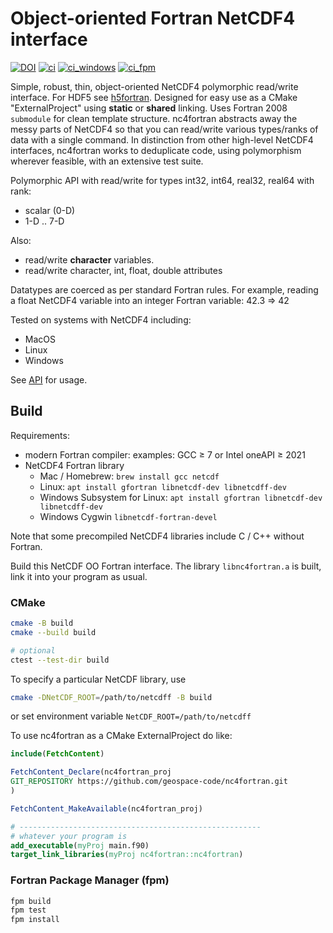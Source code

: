 # Object-oriented Fortran NetCDF4 interface

[![DOI](https://zenodo.org/badge/229812591.svg)](https://zenodo.org/badge/latestdoi/229812591)
[![ci](https://github.com/geospace-code/nc4fortran/actions/workflows/ci.yml/badge.svg)](https://github.com/geospace-code/nc4fortran/actions/workflows/ci.yml)
[![ci_windows](https://github.com/geospace-code/nc4fortran/actions/workflows/ci_windows.yml/badge.svg)](https://github.com/geospace-code/nc4fortran/actions/workflows/ci_windows.yml)
[![ci_fpm](https://github.com/geospace-code/nc4fortran/actions/workflows/ci_fpm.yml/badge.svg)](https://github.com/geospace-code/nc4fortran/actions/workflows/ci_fpm.yml)

Simple, robust, thin, object-oriented NetCDF4 polymorphic read/write interface.
For HDF5 see [h5fortran](https://github.com/geospace-code/h5fortran).
Designed for easy use as a CMake "ExternalProject" using **static** or **shared** linking.
Uses Fortran 2008 `submodule` for clean template structure.
nc4fortran abstracts away the messy parts of NetCDF4 so that you can read/write various types/ranks of data with a single command.
In distinction from other high-level NetCDF4 interfaces, nc4fortran works to deduplicate code, using polymorphism wherever feasible, with an extensive test suite.

Polymorphic API with read/write for types int32, int64, real32, real64 with rank:

* scalar (0-D)
* 1-D .. 7-D

Also:

* read/write **character** variables.
* read/write character, int, float, double attributes

Datatypes are coerced as per standard Fortran rules.
For example, reading a float NetCDF4 variable into an integer Fortran variable:  42.3 => 42

Tested on systems with NetCDF4 including:

* MacOS
* Linux
* Windows

See [API](./API.md) for usage.

## Build

Requirements:

* modern Fortran compiler: examples: GCC &ge; 7 or Intel oneAPI &ge; 2021
* NetCDF4 Fortran library
  * Mac / Homebrew: `brew install gcc netcdf`
  * Linux: `apt install gfortran libnetcdf-dev libnetcdff-dev`
  * Windows Subsystem for Linux: `apt install gfortran libnetcdf-dev libnetcdff-dev`
  * Windows Cygwin `libnetcdf-fortran-devel`

Note that some precompiled NetCDF4 libraries include C / C++ without Fortran.

Build this NetCDF OO Fortran interface.
The library `libnc4fortran.a` is built, link it into your program as usual.

### CMake

```sh
cmake -B build
cmake --build build

# optional
ctest --test-dir build
```

To specify a particular NetCDF library, use

```sh
cmake -DNetCDF_ROOT=/path/to/netcdff -B build
```

or set environment variable `NetCDF_ROOT=/path/to/netcdff`

To use nc4fortran as a CMake ExternalProject do like:

```cmake
include(FetchContent)

FetchContent_Declare(nc4fortran_proj
GIT_REPOSITORY https://github.com/geospace-code/nc4fortran.git
)

FetchContent_MakeAvailable(nc4fortran_proj)

# ------------------------------------------------------
# whatever your program is
add_executable(myProj main.f90)
target_link_libraries(myProj nc4fortran::nc4fortran)
```

### Fortran Package Manager (fpm)

```sh
fpm build
fpm test
fpm install
```
